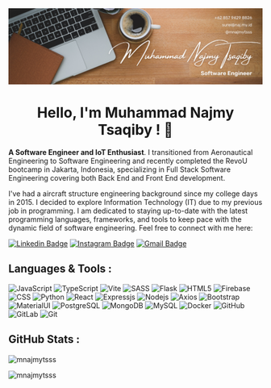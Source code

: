 <img align="center" src="./nutsme.png" alt="background header" />

<h1 align="center">Hello, I'm Muhammad Najmy Tsaqiby ! 👋 </h1>

**A Software Engineer and IoT Enthusiast**. I transitioned from Aeronautical Engineering to Software Engineering and recently completed the RevoU bootcamp in Jakarta, Indonesia, specializing in Full Stack Software Engineering covering both Back End and Front End development.

I've had a aircraft structure engineering background since my college days in 2015. I decided to explore Information Technology (IT) due to my previous job in programming. I am dedicated to staying up-to-date with the latest programming languages, frameworks, and tools to keep pace with the dynamic field of software engineering. Feel free to connect with me here:

[![Linkedin Badge](https://img.shields.io/badge/-Muhammad_Najmy_Tsaqiby-blue?style=flat-square&logo=Linkedin&logoColor=white&link=https://www.linkedin.com/in/muhammad-najmy-tsaqiby-1b4561173/)](https://www.linkedin.com/in/muhammad-najmy-tsaqiby-1b4561173/) [![Instagram Badge](https://img.shields.io/badge/-Muhammad_Najmy_Tsaqiby-darkred?style=flat-square&logo=instagram&logoColor=white&link=https://www.youtube.com/c/koolkanna)](https://www.instagram.com/mnajmytsss/) [![Gmail Badge](https://img.shields.io/badge/-surel@naj.my.id-c14438?style=flat-square&logo=Gmail&logoColor=white&link=mailto:surel@naj.my.id)](mailto:surel@naj.my.id)

## Languages & Tools :

![JavaScript](https://img.shields.io/badge/-JavaScript-black?style=flat-square&logo=javascript) ![TypeScript](https://img.shields.io/badge/-TypeScript-black?style=flat-square&logo=typescript) ![Vite](https://img.shields.io/badge/-Vite-black?style=flat-square&logo=vite) ![SASS](https://img.shields.io/badge/-Sass-black?style=flat-square&logo=sass) ![Flask](https://img.shields.io/badge/-Flask-black?style=flat-square&logo=flask) ![HTML5](https://img.shields.io/badge/-HTML5-brown?style=flat-square&logo=html5&logoColor=white) ![Firebase](https://img.shields.io/badge/-Firebase-black?style=flat-square&logo=firebase) ![CSS](https://img.shields.io/badge/-CSS3-brown?style=flat-square&logo=css3) ![Python](https://img.shields.io/badge/-Python-black?style=flat-square&logo=Python) ![React](https://img.shields.io/badge/-React-black?style=flat-square&logo=react) ![Expressjs](https://img.shields.io/badge/-Expressjs-black?style=flat-square&logo=express) ![Nodejs](https://img.shields.io/badge/-Nodejs-black?style=flat-square&logo=Node.js) ![Axios](https://img.shields.io/badge/-Axios-purple?style=flat-square&logo=axios) ![Bootstrap](https://img.shields.io/badge/-Bootstrap-563D7C?style=flat-square&logo=bootstrap) ![MaterialUI](https://img.shields.io/badge/-MaterialUI-black?style=flat-square&logo=mui) ![PostgreSQL](https://img.shields.io/badge/-PostgreSQL-white?style=flat-square&logo=postgresql) ![MongoDB](https://img.shields.io/badge/-MongoDB-white?style=flat-square&logo=mongodb) ![MySQL](https://img.shields.io/badge/-MySQL-white?style=flat-square&logo=mysql) ![Docker](https://img.shields.io/badge/-Docker-black?style=flat-square&logo=docker) ![GitHub](https://img.shields.io/badge/-GitHub-181717?style=flat-square&logo=github) ![GitLab](https://img.shields.io/badge/-GitLab-FCA121?style=flat-square&logo=gitlab) ![Git](https://img.shields.io/badge/-Git-black?style=flat-square&logo=git)

## GitHub Stats :

<p><img align="center" src="https://github-readme-stats.vercel.app/api/top-langs?username=mnajmytsss&show_icons=true&locale=en&layout=compact" alt="mnajmytsss" /></p>

<p align="left"> <img src="https://komarev.com/ghpvc/?username=mnajmytsss&label=Profile%20views&color=0e75b6&style=flat" alt="mnajmytsss" /> </p>

